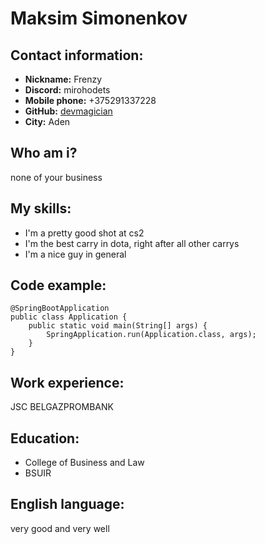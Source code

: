 # **Maksim Simonenkov**
## **Contact information:**
* **Nickname:** Frenzy
* **Discord:** mirohodets
* **Mobile phone:** +375291337228
* **GitHub:** [devmagician](https://github.com/mirohodets)
* **City:** Aden
## **Who am i?**
none of your business
## **My skills:**
* I'm a pretty good shot at cs2
* I'm the best carry in dota, right after all other carrys
* I'm a nice guy in general
## **Code example:**
```
@SpringBootApplication
public class Application {
	public static void main(String[] args) {
		SpringApplication.run(Application.class, args);
	}
}
```
## **Work experience:**
JSC BELGAZPROMBANK
## **Education:**
* College of Business and Law
* BSUIR
## **English language:**
very good and very well